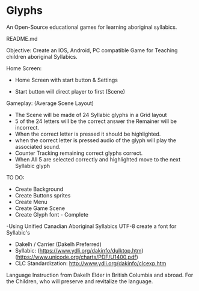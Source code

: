 # Glyphs

An Open-Source educational games for learning aboriginal syllabics.

README.md


Objective: Create an IOS, Android, PC compatible Game for Teaching children aboriginal Syllabics.

Home Screen:

- Home Screen with start button & Settings

- Start button will direct player to first (Scene)


Gameplay: (Average Scene Layout)
- The Scene will be made of 24 Syllabic glyphs in a Grid layout
- 5 of the 24 letters will be the correct answer the Remainer will be incorrect.
- When the correct letter is pressed it should be highlighted.
- when the correct letter is pressed audio of the glyph will play the associated sound.
- Counter Tracking remaining correct glyphs correct.
- When All 5 are selected correctly and highlighted move to the next Syllabic glyph

  
TO DO:
- Create Background
- Create Buttons sprites 
- Create Menu
- Create Game Scene
- Create Glyph font - Complete

-Using Unified Canadian Aboriginal Syllabics UTF-8 create a font for Syllabic's 
  - Dakelh / Carrier (Dakelh Preferred)
  - Syllabic:
  (https://www.ydli.org/dakinfo/dulktop.htm) (https://www.unicode.org/charts/PDF/U1400.pdf)
-	CLC Standardization:
  http://www.ydli.org/dakinfo/clcexp.htm


 Language Instruction from Dakelh Elder in British Columbia and abroad.
For the Children, who will preserve and revitalize the language.
